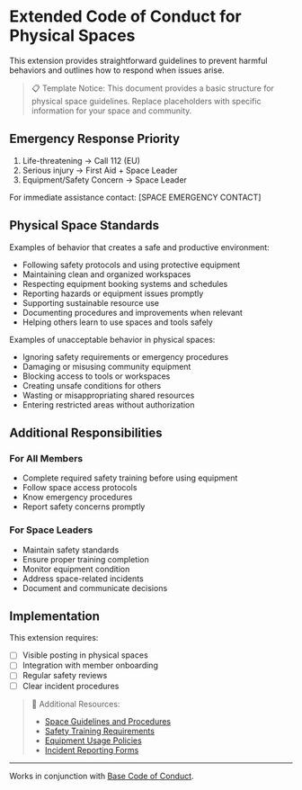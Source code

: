 # Extended Code of Conduct for Physical Spaces

This extension provides straightforward guidelines to prevent harmful behaviors and outlines how to respond when issues arise.

> 📋 Template Notice: This document provides a basic structure for physical space guidelines. Replace placeholders with specific information for your space and community.

## Emergency Response Priority

1. Life-threatening → Call 112 (EU)
2. Serious injury → First Aid + Space Leader
3. Equipment/Safety Concern → Space Leader

For immediate assistance contact: [SPACE EMERGENCY CONTACT]

## Physical Space Standards

Examples of behavior that creates a safe and productive environment:

* Following safety protocols and using protective equipment
* Maintaining clean and organized workspaces
* Respecting equipment booking systems and schedules
* Reporting hazards or equipment issues promptly
* Supporting sustainable resource use
* Documenting procedures and improvements when relevant
* Helping others learn to use spaces and tools safely

Examples of unacceptable behavior in physical spaces:

* Ignoring safety requirements or emergency procedures
* Damaging or misusing community equipment
* Blocking access to tools or workspaces
* Creating unsafe conditions for others
* Wasting or misappropriating shared resources
* Entering restricted areas without authorization

## Additional Responsibilities

### For All Members

* Complete required safety training before using equipment
* Follow space access protocols
* Know emergency procedures
* Report safety concerns promptly

### For Space Leaders

* Maintain safety standards
* Ensure proper training completion
* Monitor equipment condition
* Address space-related incidents
* Document and communicate decisions

## Implementation

This extension requires:

* [ ] Visible posting in physical spaces
* [ ] Integration with member onboarding
* [ ] Regular safety reviews
* [ ] Clear incident procedures

> 🔗 Additional Resources:
>
> * [Space Guidelines and Procedures](link-to-guidelines)
> * [Safety Training Requirements](link-to-training)
> * [Equipment Usage Policies](link-to-policies)
> * [Incident Reporting Forms](link-to-forms)

---

Works in conjunction with [Base Code of Conduct](../CODE_OF_CONDUCT.md).
